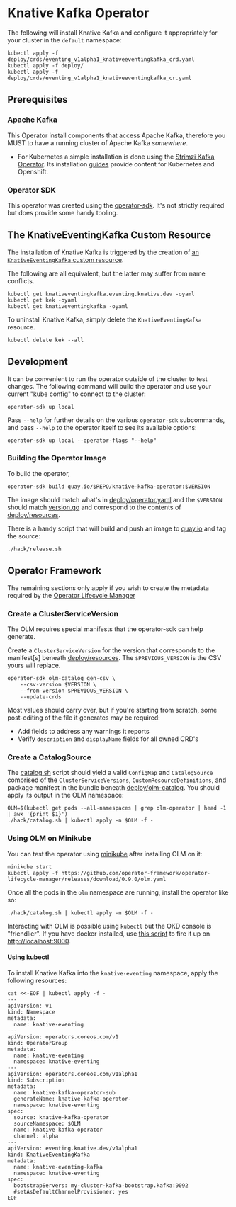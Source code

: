 # Knative Kafka Operator

The following will install Knative Kafka and configure it
appropriately for your cluster in the `default` namespace:

    kubectl apply -f deploy/crds/eventing_v1alpha1_knativeeventingkafka_crd.yaml
    kubectl apply -f deploy/
    kubectl apply -f deploy/crds/eventing_v1alpha1_knativeeventingkafka_cr.yaml

## Prerequisites

### Apache Kafka

This Operator install components that access Apache Kafka, therefore you MUST to have a running
cluster of Apache Kafka _somewhere_.

   - For Kubernetes a simple installation is done using the
     [Strimzi Kafka Operator](http://strimzi.io). Its installation
     [guides](http://strimzi.io/quickstarts/) provide content for Kubernetes and
     Openshift.

### Operator SDK

This operator was created using the
[operator-sdk](https://github.com/operator-framework/operator-sdk/).
It's not strictly required but does provide some handy tooling.

## The KnativeEventingKafka Custom Resource

The installation of Knative Kafka is triggered by the creation of
[an `KnativeEventingKafka` custom
resource](deploy/crds/eventing_v1alpha1_kafka_install_crd.yaml).

The following are all equivalent, but the latter may suffer from name
conflicts.

    kubectl get knativeventingkafka.eventing.knative.dev -oyaml
    kubectl get kek -oyaml
    kubectl get knativeventingkafka -oyaml

To uninstall Knative Kafka, simply delete the `KnativeEventingKafka` resource.

    kubectl delete kek --all

## Development

It can be convenient to run the operator outside of the cluster to
test changes. The following command will build the operator and use
your current "kube config" to connect to the cluster:

    operator-sdk up local

Pass `--help` for further details on the various `operator-sdk`
subcommands, and pass `--help` to the operator itself to see its
available options:

    operator-sdk up local --operator-flags "--help"

### Building the Operator Image

To build the operator,

    operator-sdk build quay.io/$REPO/knative-kafka-operator:$VERSION

The image should match what's in
[deploy/operator.yaml](deploy/operator.yaml) and the `$VERSION` should
match [version.go](version/version.go) and correspond to the contents
of [deploy/resources](deploy/resources/).

There is a handy script that will build and push an image to
[quay.io](https://quay.io/repository/openshift-knative/knative-kafka-operator)
and tag the source:

    ./hack/release.sh
	
## Operator Framework

The remaining sections only apply if you wish to create the metadata
required by the [Operator Lifecycle
Manager](https://github.com/operator-framework/operator-lifecycle-manager)

### Create a ClusterServiceVersion

The OLM requires special manifests that the operator-sdk can help
generate.

Create a `ClusterServiceVersion` for the version that corresponds to
the manifest[s] beneath [deploy/resources](deploy/resources/). The
`$PREVIOUS_VERSION` is the CSV yours will replace.

    operator-sdk olm-catalog gen-csv \
        --csv-version $VERSION \
        --from-version $PREVIOUS_VERSION \
        --update-crds

Most values should carry over, but if you're starting from scratch,
some post-editing of the file it generates may be required:

* Add fields to address any warnings it reports
* Verify `description` and `displayName` fields for all owned CRD's

### Create a CatalogSource

The [catalog.sh](hack/catalog.sh) script should yield a valid
`ConfigMap` and `CatalogSource` comprised of the
`ClusterServiceVersions`, `CustomResourceDefinitions`, and package
manifest in the bundle beneath
[deploy/olm-catalog](deploy/olm-catalog/). You should apply its output
in the OLM namespace:

    OLM=$(kubectl get pods --all-namespaces | grep olm-operator | head -1 | awk '{print $1}')
    ./hack/catalog.sh | kubectl apply -n $OLM -f -

### Using OLM on Minikube

You can test the operator using
[minikube](https://kubernetes.io/docs/setup/minikube/) after
installing OLM on it:

    minikube start
    kubectl apply -f https://github.com/operator-framework/operator-lifecycle-manager/releases/download/0.9.0/olm.yaml

Once all the pods in the `olm` namespace are running, install the
operator like so:
    
    ./hack/catalog.sh | kubectl apply -n $OLM -f -

Interacting with OLM is possible using `kubectl` but the OKD console
is "friendlier". If you have docker installed, use [this
script](https://github.com/operator-framework/operator-lifecycle-manager/blob/master/scripts/run_console_local.sh)
to fire it up on <http://localhost:9000>.

#### Using kubectl

To install Knative Kafka into the `knative-eventing` namespace, apply
the following resources:

```
cat <<-EOF | kubectl apply -f -
---
apiVersion: v1
kind: Namespace
metadata:
  name: knative-eventing
---
apiVersion: operators.coreos.com/v1
kind: OperatorGroup
metadata:
  name: knative-eventing
  namespace: knative-eventing
---
apiVersion: operators.coreos.com/v1alpha1
kind: Subscription
metadata:
  name: knative-kafka-operator-sub
  generateName: knative-kafka-operator-
  namespace: knative-eventing
spec:
  source: knative-kafka-operator
  sourceNamespace: $OLM
  name: knative-kafka-operator
  channel: alpha
---
apiVersion: eventing.knative.dev/v1alpha1
kind: KnativeEventingKafka
metadata:
  name: knative-eventing-kafka
  namespace: knative-eventing
spec:
  bootstrapServers: my-cluster-kafka-bootstrap.kafka:9092
  #setAsDefaultChannelProvisioner: yes
EOF
```
